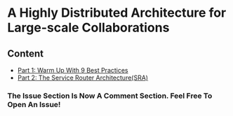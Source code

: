 # A Highly Distributed Architecture for Large-scale Collaborations

## Content 
- [Part 1: Warm Up With 9 Best Practices](https://github.com/ivsall2012/A-Highly-Distributed-Architecture-for-Large-scale-Collaborations/blob/master/warm-up.md)  
- [Part 2: The Service Router Architecture(SRA)](https://github.com/ivsall2012/A-Highly-Distributed-Architecture-for-Large-scale-Collaborations/blob/master/SRA.md)  

### The Issue Section Is Now A Comment Section. Feel Free To Open An Issue!  
